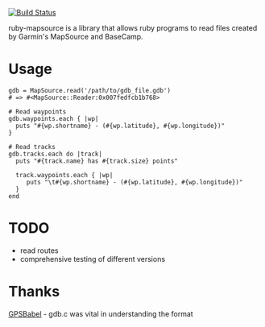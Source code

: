 [![Build Status](https://travis-ci.org/dodecaphonic/ruby-mapsource.png?branch=master)](https://travis-ci.org/dodecaphonic/ruby-mapsource)

ruby-mapsource is a library that allows ruby programs to read files created by Garmin's MapSource and BaseCamp.

# Usage

    gdb = MapSource.read('/path/to/gdb_file.gdb')
    # => #<MapSource::Reader:0x007fedfcb1b768>

    # Read waypoints
    gdb.waypoints.each { |wp|
      puts "#{wp.shortname} - (#{wp.latitude}, #{wp.longitude})"
    }

    # Read tracks
    gdb.tracks.each do |track|
      puts "#{track.name} has #{track.size} points"

      track.waypoints.each { |wp|
         puts "\t#{wp.shortname} - (#{wp.latitude}, #{wp.longitude})"
      }
    end

# TODO

 - read routes
 - comprehensive testing of different versions

# Thanks

[GPSBabel][1] - gdb.c was vital in understanding the format

[1]: http://www.gpsbabel.org/
